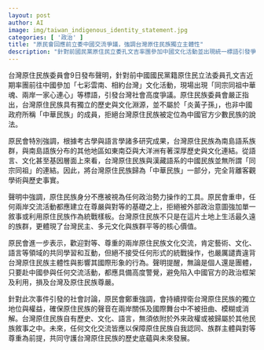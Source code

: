 ```yaml
---
layout: post
author: AI
image: img/taiwan_indigenous_identity_statement.jpg
categories: [ '政治' ]
title: "原民會回應前立委中國交流爭議，強調台灣原住民族獨立主體性"
description: "針對前國民黨原住民立委孔文吉率團參加中國文化活動並出現統一標語引發爭議，原住民族委員會發表聲明，重申台灣原住民族擁有獨立歷史與文化，拒絕被歸為『中華民族』、政治操作與統戰樣板。聲明呼籲兩岸交流應在尊嚴對等基礎，強調台灣原住民族自有認同、主體性及多元價值，並提醒參與對岸活動應警覺政治利用，持續捍衛國際發聲權益。"
---
```

台灣原住民族委員會9日發布聲明，針對前中國國民黨籍原住民立法委員孔文吉近期率團前往中國參加「七彩雲南、相約台灣」文化活動，現場出現「同宗同祖中華魂、兩岸一家心連心」等標語，引發台灣社會高度爭議。原住民族委員會嚴正指出，台灣原住民族具有獨立的歷史與文化淵源，並不屬於「炎黃子孫」，也非中國政府所稱「中華民族」的成員，拒絕台灣原住民族被定位為中國官方少數民族的說法。

原民會特別強調，根據考古學與語言學諸多研究成果，台灣原住民族為南島語系族群，與南島語族分布的其他地區如東南亞與大洋洲有著深厚歷史與文化連結。從語言、文化甚至基因層面上來看，台灣原住民族與漢藏語系的中國民族並無所謂「同宗同祖」的連結。因此，將台灣原住民族歸為「中華民族」一部分，完全背離客觀學術與歷史事實。

聲明中強調，原住民族身分不應被視為任何政治勢力操作的工具。原民會重申，任何兩岸交流活動都應建立在尊嚴與對等的基礎之上，拒絕被外部政治意圖強加單一敘事或利用原住民族作為統戰樣板。台灣原住民族不只是在這片土地上生活最久遠的族群，更體現了台灣民主、多元文化與族群平等的核心價值。

原民會進一步表示，歡迎對等、尊重的兩岸原住民族文化交流，肯定藝術、文化、語言等領域的共同學習和互動，但絕不接受任何形式的統戰操作，也嚴厲譴責違背台灣原住民族主體性與影響其國際形象的行為。聲明提醒，無論是個人還是團體，只要赴中國參與任何交流活動，都應具備高度警覺，避免陷入中國官方的政治框架及利用，損及台灣及原住民族尊嚴。

針對此次事件引發的社會討論，原民會鄭重強調，會持續捍衛台灣原住民族的獨立地位與權益，確保原住民族的聲音在兩岸關係及國際舞台中不被扭曲、模糊或消解。台灣原住民族自有歷史、文化、語言，無須依附於外來政權或被歸屬於其他民族敘事之中。未來，任何文化交流皆應以保障原住民族自我認同、族群主體與對等尊重為前提，共同守護台灣原住民族的歷史底蘊與未來發展。